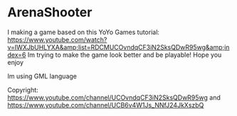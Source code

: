 # ArenaShooter
I  making a game based on this YoYo Games tutorial: https://www.youtube.com/watch?v=IWXJbUHLYXA&amp;list=RDCMUCOvndqCF3iN2SksQDwR95wg&amp;index=6     Im trying to make the game look better and be playable! Hope you enjoy



Im using GML language


Copyright: https://www.youtube.com/channel/UCOvndqCF3iN2SksQDwR95wg and https://www.youtube.com/channel/UCB6v4W1Js_NNfJ24JkXszbQ
